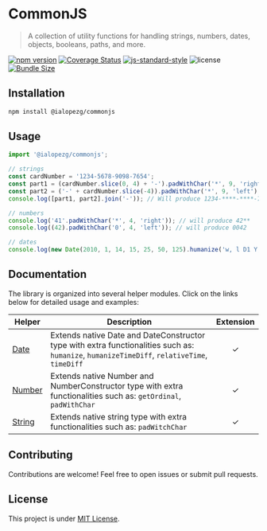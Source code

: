 # CommonJS

> A collection of utility functions for handling strings, numbers, dates, objects, booleans, paths,
> and more.

[![npm version](https://img.shields.io/npm/v/@ialopezg/commonjs)](https://www.npmjs.com/package/@ialopezg/commonjs)
[![Coverage Status](https://coveralls.io/repos/github/ialopezg/CommonJS/badge.svg?branch=main)](https://coveralls.io/github/ialopezg/CommonJS?branch=main)
[![js-standard-style](https://img.shields.io/badge/code%20style-standard-brightgreen.svg)](http://standardjs.com)
![license](https://img.shields.io/npm/l/@ialopezg/commonjs)
[![Bundle Size](https://img.shields.io/bundlephobia/min/@ialopezg/commonjs)](https://bundlephobia.com/result?p=my-awesome-lib)

## Installation

```bash
npm install @ialopezg/commonjs
```

## Usage

```javascript
import '@ialopezg/commonjs';

// strings
const cardNumber = '1234-5678-9098-7654';
const part1 = (cardNumber.slice(0, 4) + '-').padWithChar('*', 9, 'right');
const part2 = ('-' + cardNumber.slice(-4)).padWithChar('*', 9, 'left');
console.log([part1, part2].join('-')); // Will produce 1234-****-****-7654

// numbers
console.log('41'.padWithChar('*', 4, 'right')); // will produce 42**
console.log((42).padWithChar('0', 4, 'left')); // will produce 0042

// dates
console.log(new Date(2010, 1, 14, 15, 25, 50, 125).humanize('w, l D1 Y, h:m2:s2 a')); // will procuce Monday, February 1st 2025, 3:30:00 pm
```

## Documentation

The library is organized into several helper modules. Click on the links below for detailed usage
and examples:

| Helper                              | Description                                                                                                                                 | Extension |
|-------------------------------------|---------------------------------------------------------------------------------------------------------------------------------------------|:---------:|
| [Date](docs/core/date/README.md) | Extends native Date and DateConstructor type with extra functionalities such as: `humanize`, `humanizeTimeDiff`, `relativeTime`, `timeDiff` |  &check;  |
| [Number](docs/helpers/number.md)    | Extends native Number and NumberConstructor type with extra functionalities such as: `getOrdinal`, `padWithChar`                            |  &check;  |
| [String](docs/helpers/string.md)    | Extends native string type with extra functionalities such as: `padWitchChar`                                                               |  &check;  |

## Contributing

Contributions are welcome! Feel free to open issues or submit pull requests.

## License

This project is under [MIT License](LICENSE).
